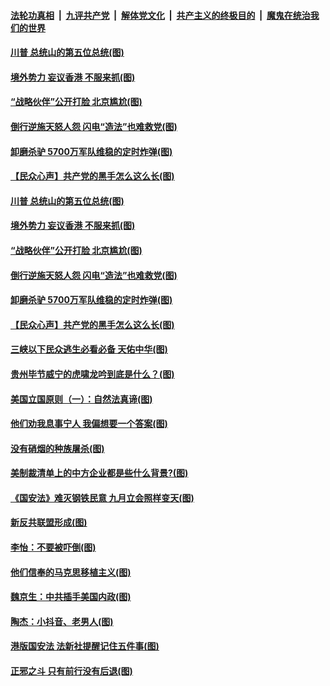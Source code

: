####  [法轮功真相](../../../../basic/blob/master/README.md?t=07050531) &nbsp;|&nbsp; [九评共产党](../../../../9ping.md/blob/master/README.md?t=07050531) &nbsp;|&nbsp; [解体党文化](../../../../jtdwh.md/blob/master/README.md?t=07050531)  &nbsp;|&nbsp; [共产主义的终极目的](../../../../gczydzjmd.md/blob/master/README.md?t=07050531) &nbsp;|&nbsp; [魔鬼在统治我们的世界](../../../../mgztzwmdsj.md/blob/master/README.md?t=07050531) 

#### [川普 总统山的第五位总统(图)](../pages/p4/938647.md?t=07050531) 

#### [境外势力 妄议香港 不服来抓(图)](../pages/p4/938616.md?t=07050531) 

#### [“战略伙伴”公开打脸 北京尴尬(图)](../pages/p4/938610.md?t=07050531) 

#### [倒行逆施天怒人怨 闪电“造法”也难救党(图)](../pages/p4/938609.md?t=07050531) 

#### [卸磨杀驴 5700万军队维稳的定时炸弹(图)](../pages/p4/938607.md?t=07050531) 

#### [【民众心声】共产党的黑手怎么这么长(图)](../pages/p4/938456.md?t=07050531) 

#### [川普 总统山的第五位总统(图)](../pages/p4/938647.md?t=07050531) 

#### [境外势力 妄议香港 不服来抓(图)](../pages/p4/938616.md?t=07050531) 

#### [“战略伙伴”公开打脸 北京尴尬(图)](../pages/p4/938610.md?t=07050531) 

#### [倒行逆施天怒人怨 闪电“造法”也难救党(图)](../pages/p4/938609.md?t=07050531) 

#### [卸磨杀驴 5700万军队维稳的定时炸弹(图)](../pages/p4/938607.md?t=07050531) 

#### [【民众心声】共产党的黑手怎么这么长(图)](../pages/p4/938456.md?t=07050531) 

#### [三峡以下民众逃生必看必备 天佑中华(图)](../pages/p4/938593.md?t=07050531) 

#### [贵州毕节威宁的虎啸龙吟到底是什么？(图)](../pages/p4/938596.md?t=07050531) 

#### [美国立国原则（一）：自然法真谛(图)](../pages/p4/938484.md?t=07050531) 

#### [他们劝我息事宁人 我偏想要一个答案(图)](../pages/p4/938491.md?t=07050531) 

#### [没有硝烟的种族屠杀(图)](../pages/p4/938489.md?t=07050531) 

#### [美制裁清单上的中方企业都是些什么背景?(图)](../pages/p4/938486.md?t=07050531) 

#### [《国安法》难灭钢铁民意 九月立会照样变天(图)](../pages/p4/938485.md?t=07050531) 

#### [新反共联盟形成(图)](../pages/p4/938480.md?t=07050531) 

#### [李怡：不要被吓倒(图)](../pages/p4/938488.md?t=07050531) 

#### [他们信奉的马克思移植主义(图)](../pages/p4/938413.md?t=07050531) 

#### [魏京生：中共插手美国内政(图)](../pages/p4/938409.md?t=07050531) 

#### [陶杰：小抖音、老男人(图)](../pages/p4/938404.md?t=07050531) 

#### [港版国安法 法新社提醒记住五件事(图)](../pages/p4/938401.md?t=07050531) 

#### [正邪之斗 只有前行没有后退(图)](../pages/p4/938399.md?t=07050531) 

